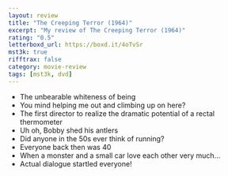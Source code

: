 ```yaml
---
layout: review
title: "The Creeping Terror (1964)"
excerpt: "My review of The Creeping Terror (1964)"
rating: "0.5"
letterboxd_url: https://boxd.it/4oTvSr
mst3k: true
rifftrax: false
category: movie-review
tags: [mst3k, dvd]
---
```


- The unbearable whiteness of being
- You mind helping me out and climbing up on here?
- The first director to realize the dramatic potential of a rectal thermometer
- Uh oh, Bobby shed his antlers
- Did anyone in the 50s ever think of running?
- Everyone back then was 40
- When a monster and a small car love each other very much…
- Actual dialogue startled everyone!

